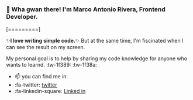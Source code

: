 ### 👋 Wha gwan there! I'm Marco Antonio Rivera, Frontend Developer. 


[=========]

✨**I love writing simple code.**✨ But at the same time, I'm fiscinated when I can see the result on my screen. 

My personal goal is to help by sharing my code knowledge for anyone who wants to learnd. :tw-1f389: :tw-1f38a:

- 📫 you can find me in:
- :fa-twitter: [twitter](https://twitter.com/MarcoAn55841249 "twitter")
- :fa-linkedin-square: [Linked in](http://www.linkedin.com/in/marco-cortes/ "Linked in")
